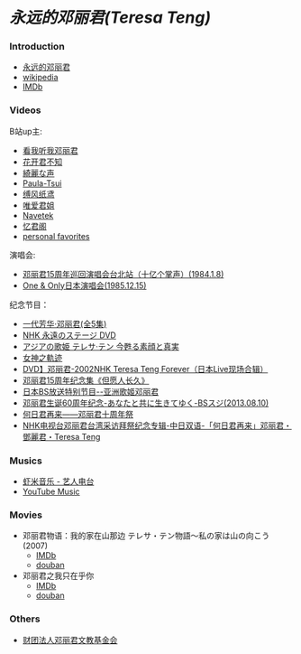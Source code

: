 # *永远的邓丽君(Teresa Teng)*



### Introduction

- [永远的邓丽君](http://www.teresa-teng.org/people.php)
- [wikipedia](https://en.wikipedia.org/wiki/Teresa_Teng)
- [IMDb](https://www.imdb.com/name/nm0849340/)

### Videos

B站up主:

- [看我听我邓丽君](https://space.bilibili.com/174926904/)
- [花开君不知](https://space.bilibili.com/472799878/)
- [綺麗な声](https://space.bilibili.com/14369430/)
- [Paula-Tsui](https://space.bilibili.com/36271715/)
- [缚风纸鸢](https://space.bilibili.com/37852543/)
- [唯爱君姐](https://space.bilibili.com/351607386/)
- [Navetek](https://space.bilibili.com/477230155/)
- [忆君阁](https://space.bilibili.com/309472078/)
- [personal favorites](https://www.bilibili.com/medialist/detail/ml1064381191?type=1)
  
演唱会:

- [邓丽君15周年巡回演唱会台北站（十亿个掌声）(1984.1.8)](https://www.bilibili.com/video/BV1Ab411h7zN)
- [One & Only日本演唱会(1985.12.15)](https://www.bilibili.com/video/BV1Jf4y117Lb)
  
纪念节目：
 
- [一代芳华·邓丽君(全5集)](https://www.bilibili.com/video/BV17x411f7mn)
- [NHK 永遠のステージ DVD](https://www.bilibili.com/video/BV1z741147E4)
- [アジアの歌姫 テレサ·テン 今甦る素顔と真実](https://www.bilibili.com/video/BV1954y1C7HF)
- [女神之軌迹](https://www.bilibili.com/video/BV1eb411t78z)
- [DVD】邓丽君-2002NHK Teresa Teng Forever（日本Live现场合辑）](https://www.bilibili.com/video/BV1sz411q7nX)
- [邓丽君15周年纪念集《但愿人长久》](https://www.bilibili.com/video/BV1X5411s7sh)
- [日本BS放送特别节目--亚洲歌姬邓丽君](https://www.bilibili.com/video/BV1aW411v7Mb)
- [邓丽君生诞60周年纪念-あなたと共に生きてゆく-BSスジ(2013.08.10)](https://www.bilibili.com/video/BV1bi4y147gt)
- [何日君再来——邓丽君十周年祭](https://www.bilibili.com/video/av10337229/)
- [NHK电视台邓丽君台湾采访拜祭纪念专辑-中日双语-「何日君再来」邓丽君・鄧麗君・Teresa Teng](https://www.bilibili.com/video/BV1xk4y1m71W)
  
### Musics

- [虾米音乐 - 艺人电台](https://www.xiami.com/artist/vmp3f637)
- [YouTube Music](https://music.youtube.com/channel/UCI2cy2lwlzMksxEu63E8Zag)

### Movies

- 邓丽君物语：我的家在山那边 テレサ・テン物語～私の家は山の向こう (2007)
  - [IMDb](https://www.imdb.com/title/tt1045226/)
  - [douban](https://movie.douban.com/subject/2127188/)
- 邓丽君之我只在乎你
  - [IMDb](https://www.imdb.com/title/tt9636134/)
  - [douban](https://movie.douban.com/subject/26665271/)
  
  
### Others

- [财团法人邓丽君文教基金会](http://www.teresa-teng.org/)
